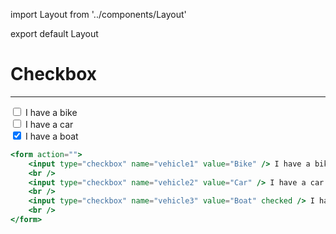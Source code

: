 import Layout from '../components/Layout'

export default Layout

# Checkbox

---

<form action="">
	<input type="checkbox" name="vehicle1" value="Bike"/> I have a bike<br/>
	<input type="checkbox" name="vehicle2" value="Car"/> I have a car<br/>
	<input type="checkbox" name="vehicle3" value="Boat" checked/> I have a boat<br/>
</form>

```jsx
<form action="">
	<input type="checkbox" name="vehicle1" value="Bike" /> I have a bike
	<br />
	<input type="checkbox" name="vehicle2" value="Car" /> I have a car
	<br />
	<input type="checkbox" name="vehicle3" value="Boat" checked /> I have a boat
	<br />
</form>
```
